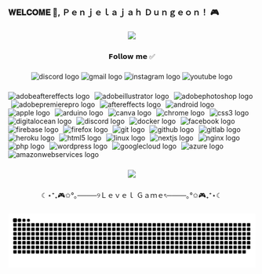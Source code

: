 <h3 align="left">𝐖𝐄𝐋𝐂𝐎𝐌𝐄 👋, Ｐｅｎｊｅｌａｊａｈ Ｄｕｎｇｅｏｎ！ 🎮</h3>

###

<div align="center">
  <img height="400" src="https://media4.giphy.com/media/v1.Y2lkPTc5MGI3NjExa2NvMWMxdzR6NTRxdzJkZTMwdmtvcm94Z3FwanA5aXB5Ymk3dTh1NSZlcD12MV9pbnRlcm5hbF9naWZfYnlfaWQmY3Q9Zw/e8fvXs4cmGrgSqOnWr/giphy.gif"  />
</div>

###

<p align="center">𝗙𝗼𝗹𝗹𝗼𝘄 𝗺𝗲 ✅</p>

###

<div align="center">
  <img src="https://img.shields.io/static/v1?message=Discord&logo=discord&label=&color=7289DA&logoColor=white&labelColor=&style=for-the-badge" height="20" alt="discord logo"  />
  <img src="https://img.shields.io/static/v1?message=Gmail&logo=gmail&label=&color=D14836&logoColor=white&labelColor=&style=for-the-badge" height="20" alt="gmail logo"  />
  <img src="https://img.shields.io/static/v1?message=Instagram&logo=instagram&label=&color=E4405F&logoColor=white&labelColor=&style=for-the-badge" height="20" alt="instagram logo"  />
  <img src="https://img.shields.io/static/v1?message=Youtube&logo=youtube&label=&color=FF0000&logoColor=white&labelColor=&style=for-the-badge" height="20" alt="youtube logo"  />
</div>

###

<div align="left">
  <img src="https://img.shields.io/badge/Adobe After Effects-9999FF?logo=adobeaftereffects&logoColor=black&style=for-the-badge" height="20" alt="adobeaftereffects logo"  />
  <img width="2" />
  <img src="https://img.shields.io/badge/Adobe Illustrator-FF9A00?logo=adobeillustrator&logoColor=black&style=for-the-badge" height="20" alt="adobeillustrator logo"  />
  <img width="2" />
  <img src="https://img.shields.io/badge/Adobe Photoshop-31A8FF?logo=adobephotoshop&logoColor=black&style=for-the-badge" height="20" alt="adobephotoshop logo"  />
  <img width="2" />
  <img src="https://img.shields.io/badge/Adobe Premiere Pro-9999FF?logo=adobepremierepro&logoColor=black&style=for-the-badge" height="20" alt="adobepremierepro logo"  />
  <img width="2" />
  <img src="https://img.shields.io/badge/Adobe After Effects-9999FF?logo=adobeaftereffects&logoColor=black&style=for-the-badge" height="20" alt="aftereffects logo"  />
  <img width="2" />
  <img src="https://img.shields.io/badge/Android-3DDC84?logo=android&logoColor=black&style=for-the-badge" height="20" alt="android logo"  />
  <img width="2" />
  <img src="https://img.shields.io/badge/Apple-000000?logo=apple&logoColor=white&style=for-the-badge" height="20" alt="apple logo"  />
  <img width="2" />
  <img src="https://img.shields.io/badge/Arduino-00979D?logo=arduino&logoColor=white&style=for-the-badge" height="20" alt="arduino logo"  />
  <img width="2" />
  <img src="https://img.shields.io/badge/Canva-00C4CC?logo=canva&logoColor=black&style=for-the-badge" height="20" alt="canva logo"  />
  <img width="2" />
  <img src="https://img.shields.io/badge/Google Chrome-4285F4?logo=googlechrome&logoColor=white&style=for-the-badge" height="20" alt="chrome logo"  />
  <img width="2" />
  <img src="https://img.shields.io/badge/CSS3-1572B6?logo=css3&logoColor=white&style=for-the-badge" height="20" alt="css3 logo"  />
  <img width="2" />
  <img src="https://img.shields.io/badge/DigitalOcean-0080FF?logo=digitalocean&logoColor=white&style=for-the-badge" height="20" alt="digitalocean logo"  />
  <img width="2" />
  <img src="https://img.shields.io/badge/Discord-5865F2?logo=discord&logoColor=white&style=for-the-badge" height="20" alt="discord logo"  />
  <img width="2" />
  <img src="https://img.shields.io/badge/Docker-2496ED?logo=docker&logoColor=white&style=for-the-badge" height="20" alt="docker logo"  />
  <img width="2" />
  <img src="https://img.shields.io/badge/Facebook-1877F2?logo=facebook&logoColor=white&style=for-the-badge" height="20" alt="facebook logo"  />
  <img width="2" />
  <img src="https://img.shields.io/badge/Firebase-FFCA28?logo=firebase&logoColor=black&style=for-the-badge" height="20" alt="firebase logo"  />
  <img width="2" />
  <img src="https://img.shields.io/badge/Firefox-FF7139?logo=firefox&logoColor=black&style=for-the-badge" height="20" alt="firefox logo"  />
  <img width="2" />
  <img src="https://img.shields.io/badge/Git-F05032?logo=git&logoColor=white&style=for-the-badge" height="20" alt="git logo"  />
  <img width="2" />
  <img src="https://img.shields.io/badge/GitHub-181717?logo=github&logoColor=white&style=for-the-badge" height="20" alt="github logo"  />
  <img width="2" />
  <img src="https://img.shields.io/badge/GitLab-FC6D26?logo=gitlab&logoColor=black&style=for-the-badge" height="20" alt="gitlab logo"  />
  <img width="2" />
  <img src="https://img.shields.io/badge/Heroku-430098?logo=heroku&logoColor=white&style=for-the-badge" height="20" alt="heroku logo"  />
  <img width="2" />
  <img src="https://img.shields.io/badge/HTML5-E34F26?logo=html5&logoColor=white&style=for-the-badge" height="20" alt="html5 logo"  />
  <img width="2" />
  <img src="https://img.shields.io/badge/Linux-FCC624?logo=linux&logoColor=black&style=for-the-badge" height="20" alt="linux logo"  />
  <img width="2" />
  <img src="https://img.shields.io/badge/Next.js-000000?logo=nextdotjs&logoColor=white&style=for-the-badge" height="20" alt="nextjs logo"  />
  <img width="2" />
  <img src="https://img.shields.io/badge/NGINX-009639?logo=nginx&logoColor=white&style=for-the-badge" height="20" alt="nginx logo"  />
  <img width="2" />
  <img src="https://img.shields.io/badge/PHP-777BB4?logo=php&logoColor=black&style=for-the-badge" height="20" alt="php logo"  />
  <img width="2" />
  <img src="https://img.shields.io/badge/WordPress-21759B?logo=wordpress&logoColor=white&style=for-the-badge" height="20" alt="wordpress logo"  />
  <img width="2" />
  <img src="https://img.shields.io/badge/Google Cloud-4285F4?logo=googlecloud&logoColor=white&style=for-the-badge" height="20" alt="googlecloud logo"  />
  <img width="2" />
  <img src="https://img.shields.io/badge/Microsoft Azure-0078D4?logo=microsoftazure&logoColor=white&style=for-the-badge" height="20" alt="azure logo"  />
  <img width="2" />
  <img src="https://img.shields.io/badge/Amazon AWS-232F3E?logo=amazonaws&logoColor=white&style=for-the-badge" height="20" alt="amazonwebservices logo"  />
</div>

###

<div align="center">
  <img height="30" src="https://media0.giphy.com/media/v1.Y2lkPTc5MGI3NjExMXFlcGwycHl1a2FpZHBnMDlvdXE5cXAybGNtdjVnMWY5dHBkYm1zdiZlcD12MV9pbnRlcm5hbF9naWZfYnlfaWQmY3Q9Zw/YRPX1liFs5wQ7WYd4z/giphy.gif"  />
</div>

###

<p align="center">☾⋆⁺₊🎮✩°｡────୨Ｌｅｖｅｌ Ｇａｍｅৎ────｡°✩🎮₊⁺⋆☾</p>

###

<img src="https://raw.githubusercontent.com/0x11Nyenyee/0x11Nyenyee/output/snake.svg" alt="Snake animation" />

###
